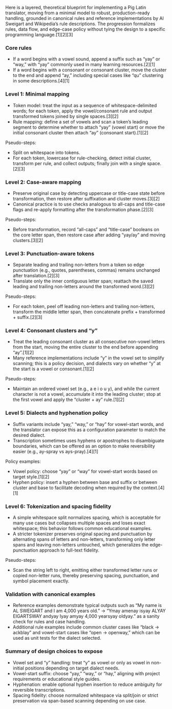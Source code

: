 Here is a layered, theoretical blueprint for implementing a Pig Latin translator, moving from a minimal model to robust, production-ready handling, grounded in canonical rules and reference implementations by Al Sweigart and Wikipedia’s rule descriptions. The progression formalizes rules, data flow, and edge-case policy without tying the design to a specific programming language.[1][2][3]

### Core rules
- If a word begins with a vowel sound, append a suffix such as “yay” or “way,” with “yay” commonly used in many learning resources.[2][1]
- If a word begins with a consonant or consonant cluster, move the cluster to the end and append “ay,” including special cases like “qu” clustering in some descriptions.[4][1]

### Level 1: Minimal mapping
- Token model: treat the input as a sequence of whitespace-delimited words; for each token, apply the vowel/consonant rule and output transformed tokens joined by single spaces.[3][2]
- Rule mapping: define a set of vowels and scan a token’s leading segment to determine whether to attach “yay” (vowel start) or move the initial consonant cluster then attach “ay” (consonant start).[1][2]

Pseudo-steps:
- Split on whitespace into tokens.  
- For each token, lowercase for rule-checking, detect initial cluster, transform per rule, and collect outputs; finally join with a single space.[2][3]

### Level 2: Case-aware mapping
- Preserve original case by detecting uppercase or title-case state before transformation, then restore after suffixation and cluster moves.[3][2]
- Canonical practice is to use checks analogous to all-caps and title-case flags and re-apply formatting after the transformation phase.[2][3]

Pseudo-steps:
- Before transformation, record “all-caps” and “title-case” booleans on the core letter span, then restore case after adding “yay/ay” and moving clusters.[3][2]

### Level 3: Punctuation-aware tokens
- Separate leading and trailing non-letters from a token so edge punctuation (e.g., quotes, parentheses, commas) remains unchanged after translation.[2][3]
- Translate only the inner contiguous letter span; reattach the saved leading and trailing non-letters around the transformed word.[3][2]

Pseudo-steps:
- For each token, peel off leading non-letters and trailing non-letters, transform the middle letter span, then concatenate prefix + transformed + suffix.[2][3]

### Level 4: Consonant clusters and “y”
- Treat the leading consonant cluster as all consecutive non-vowel letters from the start, moving the entire cluster to the end before appending “ay”.[1][2]
- Many reference implementations include “y” in the vowel set to simplify scanning; this is a policy decision, and dialects vary on whether “y” at the start is a vowel or consonant.[1][2]

Pseudo-steps:
- Maintain an ordered vowel set (e.g., a e i o u y), and while the current character is not a vowel, accumulate it into the leading cluster; stop at the first vowel and apply the “cluster + ay” rule.[1][2]

### Level 5: Dialects and hyphenation policy
- Suffix variants include “yay,” “way,” or “hay” for vowel-start words, and the translator can expose this as a configuration parameter to match the desired dialect.
- Transcription sometimes uses hyphens or apostrophes to disambiguate boundaries, which can be offered as an option to make reversibility easier (e.g., ay-spray vs ays-pray).[4][1]

Policy examples:
- Vowel policy: choose “yay” or “way” for vowel-start words based on target style.[1][2]
- Hyphen policy: insert a hyphen between base and suffix or between cluster and base to facilitate decoding when required by the context.[4][1]

### Level 6: Tokenization and spacing fidelity
- A simple whitespace split normalizes spacing, which is acceptable for many use cases but collapses multiple spaces and loses exact whitespace; this behavior follows common educational examples.
- A stricter tokenizer preserves original spacing and punctuation by alternating spans of letters and non-letters, transforming only letter spans and leaving non-letters untouched, which generalizes the edge-punctuation approach to full-text fidelity.

Pseudo-steps:
- Scan the string left to right, emitting either transformed letter runs or copied non-letter runs, thereby preserving spacing, punctuation, and symbol placement exactly.

### Validation with canonical examples
- Reference examples demonstrate typical outputs such as “My name is AL SWEIGART and I am 4,000 years old.” -> “Ymay amenay isyay ALYAY EIGARTSWAY andyay Iyay amyay 4,000 yearsyay oldyay.” as a sanity check for rules and case handling.
- Additional rule examples include common cluster cases like “black → ackblay” and vowel-start cases like “open → openway,” which can be used as unit tests for the dialect selected.

### Summary of design choices to expose
- Vowel set and “y” handling: treat “y” as vowel or only as vowel in non-initial positions depending on target dialect needs.
- Vowel-start suffix: choose “yay,” “way,” or “hay,” aligning with project requirements or educational style guides.
- Hyphenation: enable optional hyphen insertion to reduce ambiguity for reversible transcriptions.
- Spacing fidelity: choose normalized whitespace via split/join or strict preservation via span-based scanning depending on use case.
